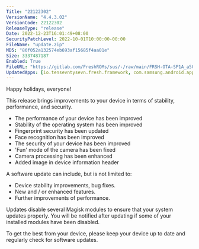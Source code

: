 ```yaml
---
Title: "22122302"
VersionName: "4.4.3.02"
VersionCode: 22122302
ReleaseType: "release"
Date: 2022-12-23T16:01:49+08:00
SecurityPatchLevel: 2022-10-01T10:00:00-00:00
FileName: "update.zip"
MD5: "86f052a132574eb693af15685f4aa01e"
Size: 3337487187
Enabled: True
FileURL: "https://gitlab.com/FreshROMs/sus/-/raw/main/FRSH-OTA-SP1A_a50_4.4.3.02R_22122302_OFFICIAL.zip"
UpdatedApps: [io.tensevntysevn.fresh.framework, com.samsung.android.app.aodservice, com.samsung.android.app.appsedge, com.samsung.android.aremoji, com.sec.hearingadjust, com.samsung.android.service.peoplestripe, com.samsung.android.mdx.quickboard, com.sec.android.app.camera, com.samsung.android.scloud, com.samsung.android.scs, com.samsung.android.dialer, com.samsung.android.smartsuggestions, com.samsung.android.singletake.service, com.sec.android.app.soundalive, com.samsung.android.app.contacts, com.samsung.android.app.smartwidget, com.samsung.android.svoiceime, com.samsung.android.app.clipboardedge, com.sec.android.app.clockpackage, com.sec.android.app.quicktool, com.samsung.android.app.spage, com.samsung.android.app.smartcapture]
---
```


Happy holidays, everyone!

This release brings improvements to your device in terms of stability, performance, and security.

- The performance of your device has been improved
- Stability of the operating system has been improved
- Fingerprint security has been updated
- Face recognition has been improved
- The security of your device has been improved
- 'Fun' mode of the camera has been fixed
- Camera processing has been enhanced
- Added image in device information header

A software update can include, but is not limited to:

-  Device stability improvements, bug fixes.
-  New and / or enhanced features.
-  Further improvements of performance.

Updates disable several Magisk modules to ensure that your system updates properly. You will be notified after updating if some of your installed modules have been disabled.

To get the best from your device, please keep your device up to date and regularly check for software updates.
